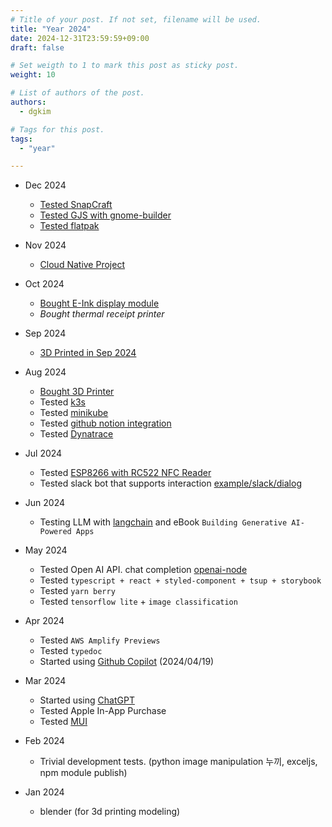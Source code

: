 ```yaml
---
# Title of your post. If not set, filename will be used.
title: "Year 2024"
date: 2024-12-31T23:59:59+09:00
draft: false

# Set weigth to 1 to mark this post as sticky post.
weight: 10

# List of authors of the post.
authors:
  - dgkim

# Tags for this post.
tags:
  - "year"

---
```


- Dec 2024
  - [Tested SnapCraft](https://github.com/deokgonkim/example/tree/main/snap/first)
  - [Tested GJS with gnome-builder](https://github.com/deokgonkim/example/tree/main/gnome/gjs/hello-gnome-builder)
  - [Tested flatpak](https://github.com/deokgonkim/example/tree/main/flatpak/hello)

- Nov 2024
  - [Cloud Native Project](/posts/2024-nov-cloud-project/)

- Oct 2024
  - [Bought E-Ink display module](/posts/2024-10-e-ink/)
  - *Bought thermal receipt printer*

- Sep 2024
  - [3D Printed in Sep 2024](/posts/2024-09-3d-printing/)

- Aug 2024
  - [Bought 3D Printer](/posts/2024-3d-printer/)
  - Tested [k3s](https://k3s.io/)
  - Tested [minikube](https://minikube.sigs.k8s.io/docs/start/)
  - Tested [github notion integration](https://www.notion.so/integrations/github)
  - Tested [Dynatrace](/posts/2024-dynatrace/)

- Jul 2024
  - Tested [ESP8266 with RC522 NFC Reader](/posts/2024-esp8266-rc522/)
  - Tested slack bot that supports interaction [example/slack/dialog](https://github.com/deokgonkim/example/tree/main/slack/dialog)

- Jun 2024
  - Testing LLM with [langchain](https://www.langchain.com/) and eBook `Building Generative AI-Powered Apps`

- May 2024
  - Tested Open AI API. chat completion [openai-node](https://github.com/deokgonkim/example/tree/main/openai/openai-node)
  - Tested `typescript + react + styled-component + tsup + storybook`
  - Tested `yarn berry`
  - Tested `tensorflow lite` + `image classification`

- Apr 2024
  - Tested `AWS Amplify Previews`
  - Tested `typedoc`
  - Started using [Github Copilot](https://github.com/features/copilot) (2024/04/19)

- Mar 2024
  - Started using [ChatGPT](https://chat.openai.com/)
  - Tested Apple In-App Purchase
  - Tested [MUI](https://mui.com/)

- Feb 2024
  - Trivial development tests. (python image manipulation 누끼, exceljs, npm module publish)

- Jan 2024
  - blender (for 3d printing modeling)
